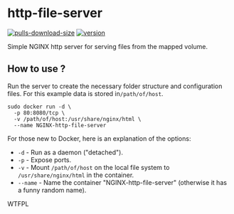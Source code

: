# http-file-server

[![pulls-download-size](https://images.microbadger.com/badges/image/thenetworkdoctor/nginx_http_file-server.svg)](https://microbadger.com/images/thenetworkdoctor/nginx_http_file-server "Get your own image badge on microbadger.com") [![version](https://images.microbadger.com/badges/version/thenetworkdoctor/nginx_http_file-server.svg)](https://microbadger.com/images/thenetworkdoctor/nginx_http_file-server "Get your own version badge on microbadger.com")

Simple NGINX http server for serving files from the mapped volume.

How to use ?
-----
Run the server to create the necessary folder structure and configuration files. For this example data is stored in`/path/of/host`.

```shell
sudo docker run -d \
  -p 80:8080/tcp \
  -v /path/of/host:/usr/share/nginx/html \
  --name NGINX-http-file-server 
```

For those new to Docker, here is an explanation of the options:

* `-d` - Run as a daemon ("detached").
* `-p` - Expose ports.
* `-v` - Mount `/path/of/host` on the local file system to `/usr/share/nginx/html` in the container.
* `--name` - Name the container "NGINX-http-file-server" (otherwise it has a funny random name).

<a href="http://www.wtfpl.net/"><img src="http://www.wtfpl.net/wp-content/uploads/2012/12/wtfpl-badge-4.png" width="80" height="15" alt="WTFPL" /></a>
